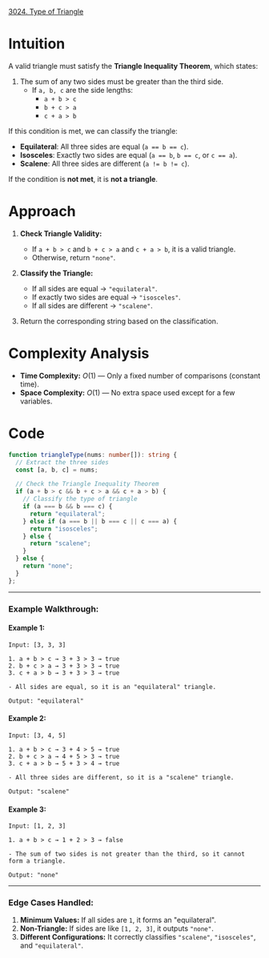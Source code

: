 [3024. Type of Triangle](https://leetcode.com/problems/type-of-triangle/)

# Intuition

A valid triangle must satisfy the **Triangle Inequality Theorem**, which states:

1. The sum of any two sides must be greater than the third side.
   * If `a, b, c` are the side lengths:
     * `a + b > c`
     * `b + c > a`
     * `c + a > b`

If this condition is met, we can classify the triangle:
* **Equilateral**: All three sides are equal (`a == b == c`).
* **Isosceles**: Exactly two sides are equal (`a == b`, `b == c`, or `c == a`).
* **Scalene**: All three sides are different (`a != b != c`).

If the condition is **not met**, it is **not a triangle**.

# Approach

1. **Check Triangle Validity:**
   * If `a + b > c` and `b + c > a` and `c + a > b`, it is a valid triangle.
   * Otherwise, return `"none"`.

2. **Classify the Triangle:**
   * If all sides are equal → `"equilateral"`.
   * If exactly two sides are equal → `"isosceles"`.
   * If all sides are different → `"scalene"`.

3. Return the corresponding string based on the classification.

# Complexity Analysis

* **Time Complexity:** $O(1)$ — Only a fixed number of comparisons (constant time).
* **Space Complexity:** $O(1)$ — No extra space used except for a few variables.

# Code

```typescript
function triangleType(nums: number[]): string {
  // Extract the three sides
  const [a, b, c] = nums;

  // Check the Triangle Inequality Theorem
  if (a + b > c && b + c > a && c + a > b) {
    // Classify the type of triangle
    if (a === b && b === c) {
      return "equilateral";
    } else if (a === b || b === c || c === a) {
      return "isosceles";
    } else {
      return "scalene";
    }
  } else {
    return "none";
  }
};

```

---

### **Example Walkthrough:**

#### **Example 1:**

```
Input: [3, 3, 3]

1. a + b > c → 3 + 3 > 3 → true
2. b + c > a → 3 + 3 > 3 → true
3. c + a > b → 3 + 3 > 3 → true

- All sides are equal, so it is an "equilateral" triangle.

Output: "equilateral"
```

#### **Example 2:**

```
Input: [3, 4, 5]

1. a + b > c → 3 + 4 > 5 → true
2. b + c > a → 4 + 5 > 3 → true
3. c + a > b → 5 + 3 > 4 → true

- All three sides are different, so it is a "scalene" triangle.

Output: "scalene"
```

#### **Example 3:**

```
Input: [1, 2, 3]

1. a + b > c → 1 + 2 > 3 → false

- The sum of two sides is not greater than the third, so it cannot form a triangle.

Output: "none"
```

---

### **Edge Cases Handled:**

1. **Minimum Values:** If all sides are `1`, it forms an "equilateral".
2. **Non-Triangle:** If sides are like `[1, 2, 3]`, it outputs `"none"`.
3. **Different Configurations:** It correctly classifies `"scalene"`, `"isosceles"`, and `"equilateral"`.